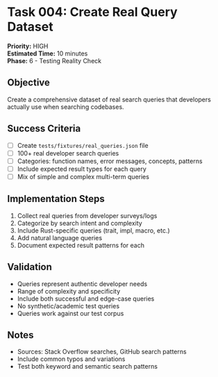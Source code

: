 # Task 004: Create Real Query Dataset
**Priority:** HIGH  
**Estimated Time:** 10 minutes  
**Phase:** 6 - Testing Reality Check  

## Objective
Create a comprehensive dataset of real search queries that developers actually use when searching codebases.

## Success Criteria
- [ ] Create `tests/fixtures/real_queries.json` file
- [ ] 100+ real developer search queries
- [ ] Categories: function names, error messages, concepts, patterns
- [ ] Include expected result types for each query
- [ ] Mix of simple and complex multi-term queries

## Implementation Steps
1. Collect real queries from developer surveys/logs
2. Categorize by search intent and complexity
3. Include Rust-specific queries (trait, impl, macro, etc.)
4. Add natural language queries
5. Document expected result patterns for each

## Validation
- Queries represent authentic developer needs
- Range of complexity and specificity
- Include both successful and edge-case queries
- No synthetic/academic test queries
- Queries work against our test corpus

## Notes
- Sources: Stack Overflow searches, GitHub search patterns
- Include common typos and variations
- Test both keyword and semantic search patterns